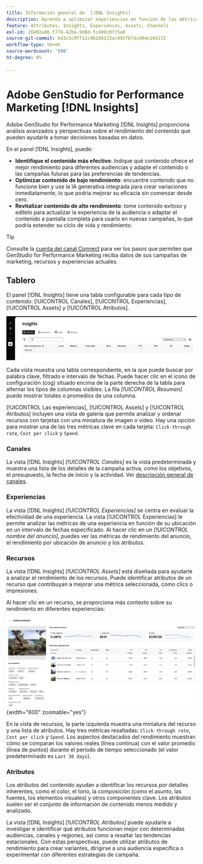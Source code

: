 ```yaml
---
title: Información general de  [!DNL Insights]
description: Aprenda a optimizar experiencias en función de las métricas de rendimiento de contenido en tiempo real.
feature: Attributes, Insights, Experiences, Assets, Channels
exl-id: 26402a06-f776-42be-9d8d-fc498c0f75a8
source-git-commit: bd3c5c9ff12c962d4123ac992fb74cd94e184172
workflow-type: tm+mt
source-wordcount: '508'
ht-degree: 0%

---
```


# Adobe GenStudio for Performance Marketing [!DNL Insights]

Adobe GenStudio for Performance Marketing [!DNL Insights] proporciona análisis avanzados y perspectivas sobre el rendimiento del contenido que pueden ayudarle a tomar decisiones basadas en datos.

En el panel [!DNL Insights], puede:

- **Identifique el contenido más efectivo**: Indique qué contenido ofrece el mejor rendimiento para diferentes audiencias y adapte el contenido o las campañas futuras para las preferencias de tendencias.
- **Optimizar contenido de bajo rendimiento**: encuentre contenido que no funcione bien y use la IA generativa integrada para crear variaciones inmediatamente, lo que podría mejorar su eficacia sin comenzar desde cero.
- **Revitalizar contenido de alto rendimiento**: tome contenido exitoso y edítelo para actualizar la experiencia de la audiencia o adaptar el contenido a pantalla completa para usarlo en nuevas campañas, lo que podría extender su ciclo de vida y rendimiento.

>[!TIP]
>
>Consulte la [cuenta del canal Connect](connect-channel.md) para ver los pasos que permiten que GenStudio for Performance Marketing reciba datos de sus campañas de marketing, recursos y experiencias actuales.

## Tablero

El panel [!DNL Insights] tiene una tabla configurable para cada tipo de contenido: [!UICONTROL Canales], [!UICONTROL Experiencias], [!UICONTROL Assets] y [!UICONTROL Atributos].

![[!DNL Insights] panel](/help/assets/insights-dashboard.png)

Cada vista muestra una tabla correspondiente, en la que puede buscar por palabra clave, filtrado e intervalo de fechas. Puede hacer clic en el icono de configuración (cog) situado encima de la parte derecha de la tabla para alternar los tipos de columnas visibles. La fila _[!UICONTROL Resumen]_ puede mostrar totales o promedios de una columna.

[!UICONTROL Las experiencias], [!UICONTROL Assets] y [!UICONTROL Atributos] incluyen una vista de galería que permite analizar y ordenar recursos con tarjetas con una miniatura de imagen o vídeo. Hay una opción para mostrar una de las tres métricas clave en cada tarjeta: `Click-through rate`, `Cost per click` y `Spend`.

### Canales

La vista [!DNL Insights] _[!UICONTROL Canales]_ es la vista predeterminada y muestra una lista de los detalles de la campaña activa, como los objetivos, el presupuesto, la fecha de inicio y la actividad. Ver [descripción general de canales](channels.md).

### Experiencias

La vista [!DNL Insights] _[!UICONTROL Experiencias]_ se centra en evaluar la efectividad de una experiencia. La vista [!UICONTROL Experiencias] le permite analizar las métricas de una experiencia en función de su ubicación en un intervalo de fechas especificado. Al hacer clic en un _[!UICONTROL nombre del anuncio]_, puedes ver las métricas de rendimiento del anuncio, el rendimiento por ubicación de anuncio y los atributos.

### Recursos

La vista [!DNL Insights] _[!UICONTROL Assets]_ está diseñada para ayudarle a analizar el rendimiento de los recursos. Puede identificar atributos de un recurso que contribuyan a mejorar una métrica seleccionada, como clics o impresiones.

Al hacer clic en un recurso, se proporciona más contexto sobre su rendimiento en diferentes experiencias:

![Detalles del recurso](/help/assets/insights-asset-details.png){width="600" zoomable="yes"}

En la vista de recursos, la parte izquierda muestra una miniatura del recurso y una lista de atributos. Hay tres métricas resaltadas: `Click-through rate`, `Cost per click` y `Spend`. Los aspectos destacados del rendimiento muestran cómo se comparan los valores reales (línea continua) con el valor promedio (línea de puntos) durante el período de tiempo seleccionado (el valor predeterminado es `Last 30 days`).

### Atributos

Los _atributos_ del contenido ayudan a identificar los recursos por detalles inherentes, como el color, el tono, la composición (como el asunto, las fuentes, los elementos visuales) y otros componentes clave. Los atributos suelen ser el conjunto de información de contenido menos medido y analizado.

La vista [!DNL Insights] _[!UICONTROL Atributos]_ puede ayudarle a investigar e identificar qué atributos funcionan mejor con determinadas audiencias, canales y regiones, así como a resaltar las tendencias estacionales. Con estas perspectivas, puede utilizar atributos de rendimiento para crear variantes, dirigirse a una audiencia específica o experimentar con diferentes estrategias de campaña.
